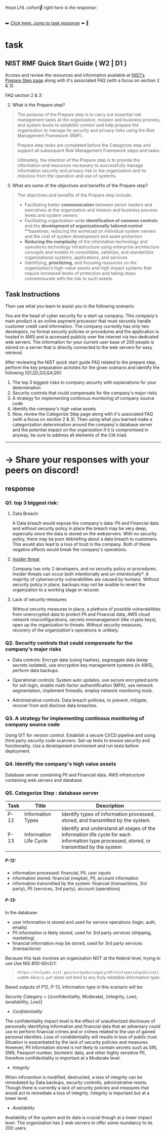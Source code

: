 <!-- Hey fancy seeing you here -->
###### Heya LHL cohort👋 right here is the response:
➡️ [Click here: Jump to task response](#response) ⬅️
🐜
# task
## NIST RMF Quick Start Guide ( W2 | D1 )
Access and review the resources and information available at [NIST’s Prepare Step page](https://csrc.nist.gov/Projects/risk-management/about-rmf/prepare-step) along with it's associated FAQ (with a focus on section 2 & 3).

FAQ section 2 & 3:

2. What is the Prepare step?
> The purpose of the Prepare step is to carry out essential risk management tasks at the organization, mission and business process, and
> system levels to establish context and help prepare the organization to manage its security and privacy risks using the Risk
> Management Framework (RMF).
>
> Prepare step tasks are completed before the Categorize step and support all subsequent Risk Management
> Framework steps and tasks.
>
> Ultimately, the intention of the Prepare step is to provide the information and resources necessary to
> successfully manage information security and privacy risk to the organization and its missions from the operation and use of systems.
3. What are some of the objectives and benefits of the Prepare step?
> The objectives and benefits of the Prepare step include:
> - Facilitating better **communication** between senior leaders and executives at the organization and mission and business process levels and system owners
> - Facilitating organization-wide **identification of common controls** and the **development of organizationally tailored control**
>   **baselines, reducing the workload on individual system owners and the cost of system development and asset protection
> - **Reducing the complexity** of the information technology and operations technology infrastructure using enterprise architecture concepts and models to consolidate, optimize, and standardize organizational systems, applications, and services
> - Identifying, **prioritizing**, and focusing resources on the organization’s high-value assets and high impact systems that require increased levels of protection and taking steps commensurate with the risk to such assets. 

## Task Instructions
Then use what you learn to assist you in the following scenario:

You are the head of cyber security for a start up company.
This company's main product is an online payment processor that must securely handle customer credit card information.
The company currently has only two developers, no formal security policies or procedures and the application is hosted in AWS and is accessed publicly over the internet via two dedicated web servers.
The information for your current user base of 200 people is stored on a server that is directly connected to the web servers for easy retrieval.

After reviewing the NIST quick start guide FAQ related to the prepare step,
perform the key preparation activties for the given scenario and identify the following (Q1,Q2,Q3,Q4,Q5):

1. The top 3 biggest risks to company security with explanations for your determination
2. Security controls that could compensate for the company's major risks
3. A strategy for implementing continous monitoring of company source code
4. Identify the company's high value assets
5. Now, review the Categorize Step page along with it's associated FAQ (with a focus on section 2 & 3).
   Then using what you learned make a categorization determination around the company's database server and the potential
   impact on the organization if it is compromised in anyway,
   be sure to address all elements of the CIA triad.
___
# -> Share your responses with your peers on discord!
## response

### Q1. top 3 biggest risk:
1. Data Breach:
   
   A Data breach would expose the company's data: PII and Financial data
   and without security policy in place the breach may be very deep,
   especially since the data is stored on the webservers.
   With no security policy, there may be poor debriefing about a data breach
   to customers. This would also lead to a loss of trust in the company.
   Both of these negative effects would break the company's operations.

2. [Insider threat](https://www.fortinet.com/resources/cyberglossary/types-of-cyber-attacks)

   Company has only 2 developers, and no security policy or procedures.
   Insider threats can occur both intentionally and *un-intentionally**.
   A majority of cybersecurity vulnerabilities are caused by humans.
   Without security policy in place, backups may not be avaible to revert
   the organization to a working stage or recover. 

3. Lack of security measures

   Without security measures in place, a plethora of possible
   vulnerabilities from unencrypted data to protect PII and Financial data,
   AWS cloud network misconfigurations, secrets mismanagement (like crypto keys),
   open up the organization to threats.
   Without security measures, recovery of the organization's operations is unlikely.
   
### Q2. Security controls that could compensate for the company's major risks

- Data controls:
  Encrypt data (using hashes), segreagate data (keep secrets isolated), use encryption key management systems (in AWS),
  perform data backups.

- Operational controls:
  System auto updates, use secure encrypted ports for ssh login, enable multi-factor authentification (MFA), use network
  segmentation, implement firewalls, employ network monitoring tools.

- Administrative controls:
  Data breach pollicies, to prevent, mitigate, recover from and disclose data breaches.

### Q3. A strategy for implementing continous monitoring of company source code

Using GIT for version control. Establish a secure CI/CD pipeline and using third party security code scanners. Set-up tests to ensure security and functionality. Use a development enviroment and run tests before deployment.

### Q4. Identify the company's high value assets

Database server containing PII and Financial data.
AWS infratructure containing web servers and database.

### Q5. Categorize Step : database server

| Task | Title             | Description                                        |
|-------|-------------------|----------------------------------------------------|
| P-12  | Information Types | Identify types of information processed, stored, and transmitted by the system. |
| P-13  | Information Life Cycle | Identify and understand all stages of the information life cycle for each information type processed, stored, or transmitted by the system |

##### P-12:
- information processed: financial, PII, user inputs
- information stored: financial (maybe), PII, account information
- information transmitted by the system: financial (transactions, 3rd party), PII (services, 3rd party), account (operations)

##### P-13:
In the database:
- user information is stored and used for service operations (login, auth, emails)
- PII information is likely stored, used for 3rd party services (shipping, marketing)
- financial information may be stored, used for 3rd party services (transactions)

Because this task involves an organization NOT at the federal level, trying to use Use NIS 800-60v2r1:
> `https://nvlpubs.nist.gov/nistpubs/Legacy/SP/nistspecialpublication800-60v2r1.pdf`
does not lend to any truly relatable information type.

Based outputs of P12, P-13, information type in this scenario will be:

   *Security Category* = {(confidentiality, Moderate), (integrity, Low), (availability, Low)}

- *Confidentiality*

The confidentiality impact level is the effect of unauthorized disclosure of personally identifying information and financial data that an adversary could use to perform financial crimes and or crimes related to the use of gained personal identites. Loss of condidentiality will results in loss of public trust. Situation is exacerbated by the lack of security policies and measures. However, PII information stored is not likely to contain secrets such as SIN, SNN, Passport number, biometric data, and other highly sensitive PII, therefore confidentiality is important at a Moderate level.

- *Integrity*

When inforamtion is modified, destructed, a loss of integrity can be remediated by Data backups, security controlls, administrative resets. Though there is currently a lack of security policies and measures that would act to remediate a loss of integrity. Integrity is important but at a lower level.

- *Availability*

Availability of the system and its data is crucial though at a lower impact level. The organization has 2 web servers to offer some reundancy to its 200 users. 
